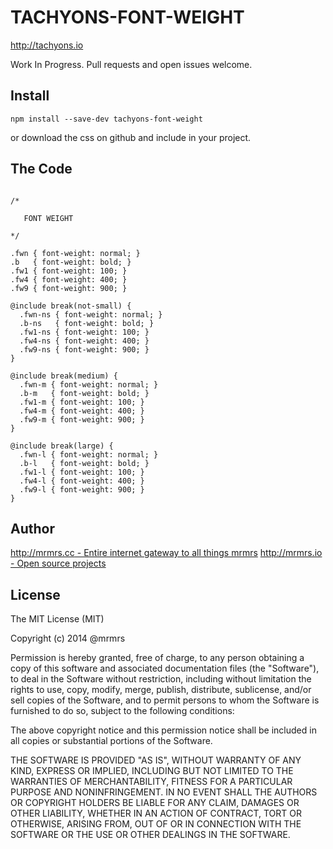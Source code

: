 # TACHYONS-FONT-WEIGHT

http://tachyons.io

Work In Progress. Pull requests and open issues welcome.

## Install
```
npm install --save-dev tachyons-font-weight
```
or download the css on github and include in your project.

## The Code
```

/*

   FONT WEIGHT

*/

.fwn { font-weight: normal; }
.b   { font-weight: bold; }
.fw1 { font-weight: 100; }
.fw4 { font-weight: 400; }
.fw9 { font-weight: 900; }

@include break(not-small) {
  .fwn-ns { font-weight: normal; }
  .b-ns   { font-weight: bold; }
  .fw1-ns { font-weight: 100; }
  .fw4-ns { font-weight: 400; }
  .fw9-ns { font-weight: 900; }
}

@include break(medium) {
  .fwn-m { font-weight: normal; }
  .b-m   { font-weight: bold; }
  .fw1-m { font-weight: 100; }
  .fw4-m { font-weight: 400; }
  .fw9-m { font-weight: 900; }
}

@include break(large) {
  .fwn-l { font-weight: normal; }
  .b-l   { font-weight: bold; }
  .fw1-l { font-weight: 100; }
  .fw4-l { font-weight: 400; }
  .fw9-l { font-weight: 900; }
}
```

## Author

[http://mrmrs.cc - Entire internet gateway to all things mrmrs](http://mrmrs.cc)
[http://mrmrs.io - Open source projects](http://mrmrs.io)

## License

The MIT License (MIT)

Copyright (c) 2014 @mrmrs

Permission is hereby granted, free of charge, to any person obtaining a copy
of this software and associated documentation files (the "Software"), to deal
in the Software without restriction, including without limitation the rights
to use, copy, modify, merge, publish, distribute, sublicense, and/or sell
copies of the Software, and to permit persons to whom the Software is
furnished to do so, subject to the following conditions:

The above copyright notice and this permission notice shall be included in
all copies or substantial portions of the Software.

THE SOFTWARE IS PROVIDED "AS IS", WITHOUT WARRANTY OF ANY KIND, EXPRESS OR
IMPLIED, INCLUDING BUT NOT LIMITED TO THE WARRANTIES OF MERCHANTABILITY,
FITNESS FOR A PARTICULAR PURPOSE AND NONINFRINGEMENT. IN NO EVENT SHALL THE
AUTHORS OR COPYRIGHT HOLDERS BE LIABLE FOR ANY CLAIM, DAMAGES OR OTHER
LIABILITY, WHETHER IN AN ACTION OF CONTRACT, TORT OR OTHERWISE, ARISING FROM,
OUT OF OR IN CONNECTION WITH THE SOFTWARE OR THE USE OR OTHER DEALINGS IN
THE SOFTWARE.

